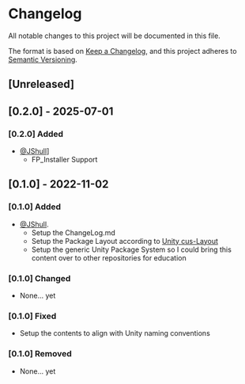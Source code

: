 # Changelog

All notable changes to this project will be documented in this file.

The format is based on [Keep a Changelog](https://keepachangelog.com/en/1.0.0/),
and this project adheres to [Semantic Versioning](https://semver.org/spec/v2.0.0.html).

## [Unreleased]

## [0.2.0] - 2025-07-01

### [0.2.0] Added

- [@JShull](https://github.com/jshull)]
  - FP_Installer Support

## [0.1.0] - 2022-11-02

### [0.1.0] Added

- [@JShull](https://github.com/jshull).
  - Setup the ChangeLog.md
  - Setup the Package Layout according to [Unity cus-Layout](https://docs.unity3d.com/Manual/cus-layout.html)
  - Setup the generic Unity Package System so I could bring this content over to other repositories for education

### [0.1.0] Changed

- None... yet

### [0.1.0] Fixed

- Setup the contents to align with Unity naming conventions

### [0.1.0] Removed

- None... yet
